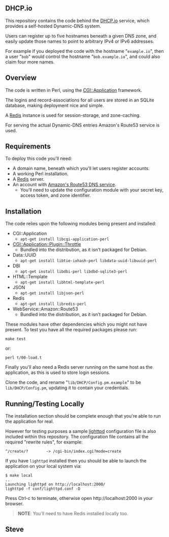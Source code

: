 DHCP.io
-------

This repository contains the code behind the [DHCP.io](http://dhcp.io/) service,
which provides a self-hosted Dynamic-DNS system.

Users can register up to five hostnames beneath a given DNS zone, and easily
update those names to point to arbitrary IPv4 or IPv6 addresses.

For example if you deployed the code with the hostname "`example.io`", then a user
"`bob`" would control the hostname "`bob.example.io`", and could also claim four more names.



Overview
--------

The code is written in Perl, using the [CGI::Application](http://search.cpan.org/perldoc?CGI%3A%3AApplication) framework.

The logins and record-associations for all users are stored in an SQLite
database, making deployment nice and simple.

A [Redis](http://redis.io/) instance is used for session-storage, and zone-caching.

For serving the actual Dynamic-DNS entries Amazon's Route53 service is used.


Requirements
------------

To deploy this code you'll need:

* A domain name, beneath which you'll let users register accounts.
* A working Perl installation.
* A [Redis](http://redis.io/) server.
* An account with [Amazon's Route53 DNS service](http://aws.amazon.com/route53/).
   * You'll need to update the configuration module with your secret key, access token, and zone identifier.


Installation
------------

The code relies upon the following modules being present and installed:

* CGI::Application
  * `apt-get install libcgi-application-perl`
* [CGI::Application::Plugin::Throttle](http://search.cpan.org/dist/CGI-Application-Plugin-Throttle/)
  * Bundled into the distribution, as it isn't packaged for Debian.
* Data::UUID
  * `apt-get install libtie-ixhash-perl libdata-uuid-libuuid-perl`
* DBI
  * `apt-get install libdbi-perl libdbd-sqlite3-perl`
* HTML::Template
  * `apt-get install libhtml-template-perl`
* JSON
  * `apt-get install libjson-perl`
* Redis
  * `apt-get install libredis-perl`
* WebService::Amazon::Route53
  * Bundled into the distribution, as it isn't packaged for Debian.

These modules have other dependencies which you might not have present.
To test you have all the required packages please run:

    make test

or:

    perl t/00-load.t


Finally you'll also need a Redis server running on the same host as
the application, as this is used to store login sessions.

Clone the code, and rename "`lib/DHCP/Config.pm.example`" to be `lib/DHCP/Config.pm`, updating it to contain your credentials.


Running/Testing Locally
-----------------------

The installation section should be complete enough that you're
able to run the application for real.

However for testing purposes a sample [lighttpd](http://www.lighttpd.net/) configuration file
is also included within this repository.  The configuration file contains
all the required "rewrite rules", for example:

    ^/create/?        -> /cgi-bin/index.cgi?mode=create

If you have `lighttpd` installed then you should be able to launch the
application on your local system via:

    $ make local
    ..
    Launching lighttpd on http://localhost:2000/
    lighttpd -f conf/lighttpd.conf -D

Press Ctrl-c to terminate, otherwise open http://localhost:2000 in your
browser.

> **NOTE**: You'll need to have Redis installed locally too.


Steve
--
